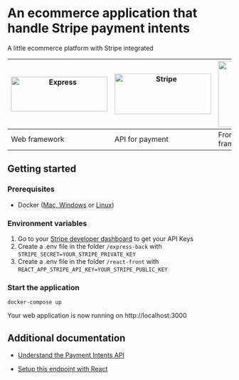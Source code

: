 
# An ecommerce application that handle Stripe payment intents

A little ecommerce platform with Stripe integrated  

| <img  src="https://expressjs.com/images/express-facebook-share.png"  alt="Express"  width="217"  height="78"> | <img  src="https://upload.wikimedia.org/wikipedia/commons/thumb/b/ba/Stripe_Logo%2C_revised_2016.svg/1280px-Stripe_Logo%2C_revised_2016.svg.png"  alt="Stripe"  width="217"  height="91"> | <img  src="https://encrypted-tbn0.gstatic.com/images?q=tbn%3AANd9GcRRzeR8V-hnEMcNWxovp770-jcToYqlAuz7Lg&usqp=CAU"  alt="React"  width="148"  height="148"> |
|--|--|--|
| Web framework | API for payment | Front-end framework |

## Getting started
### Prerequisites

 - Docker ([Mac, Windows](https://www.docker.com/products/docker-desktop) or [Linux](https://docs.docker.com/engine/install/ubuntu/))

### Environment variables
 1. Go to your [Stripe developer dashboard](https://dashboard.stripe.com/test/dashboard) to get your API Keys
 2. Create a .env file in the folder `/express-back` with `STRIPE_SECRET=YOUR_STRIPE_PRIVATE_KEY`
 3. Create a .env file in the folder `/react-front` with `REACT_APP_STRIPE_API_KEY=YOUR_STRIPE_PUBLIC_KEY`

### Start the application
`docker-compose up`

Your web application is now running on http://localhost:3000

## Additional documentation

-  [Understand the Payment Intents API](https://stripe.com/docs/payments/payment-intents)

-  [Setup this endpoint with React](https://www.youtube.com/watch?v=w1oLdAPyuok)
